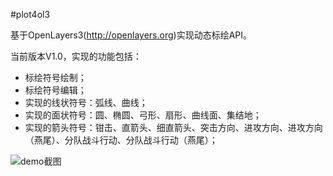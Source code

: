 #plot4ol3

基于OpenLayers3(http://openlayers.org)实现动态标绘API。

当前版本V1.0，实现的功能包括：
- 标绘符号绘制；
- 标绘符号编辑；
- 实现的线状符号：弧线、曲线；
- 实现的面状符号：圆、椭圆、弓形、扇形、曲线面、集结地；
- 实现的箭头符号：钳击、直箭头、细直箭头、突击方向、进攻方向、进攻方向（燕尾）、分队战斗行动、分队战斗行动（燕尾）；

![demo截图](http://git.oschina.net/uploads/images/2016/0312/094123_6d5a9b97_642920.jpeg "demo截图")